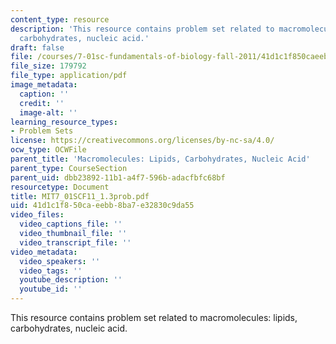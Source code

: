 ```yaml
---
content_type: resource
description: 'This resource contains problem set related to macromolecules: lipids,
  carbohydrates, nucleic acid.'
draft: false
file: /courses/7-01sc-fundamentals-of-biology-fall-2011/41d1c1f850caeebb8ba7e32830c9da55_MIT7_01SCF11_1.3prob.pdf
file_size: 179792
file_type: application/pdf
image_metadata:
  caption: ''
  credit: ''
  image-alt: ''
learning_resource_types:
- Problem Sets
license: https://creativecommons.org/licenses/by-nc-sa/4.0/
ocw_type: OCWFile
parent_title: 'Macromolecules: Lipids, Carbohydrates, Nucleic Acid'
parent_type: CourseSection
parent_uid: dbb23892-11b1-a4f7-596b-adacfbfc68bf
resourcetype: Document
title: MIT7_01SCF11_1.3prob.pdf
uid: 41d1c1f8-50ca-eebb-8ba7-e32830c9da55
video_files:
  video_captions_file: ''
  video_thumbnail_file: ''
  video_transcript_file: ''
video_metadata:
  video_speakers: ''
  video_tags: ''
  youtube_description: ''
  youtube_id: ''
---
```

This resource contains problem set related to macromolecules: lipids, carbohydrates, nucleic acid.